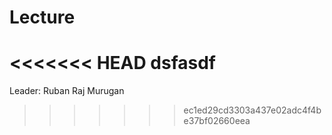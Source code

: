 # Lecture

<<<<<<< HEAD
dsfasdf
=======
Leader: Ruban Raj Murugan
>>>>>>> ec1ed29cd3303a437e02adc4f4be37bf02660eea
